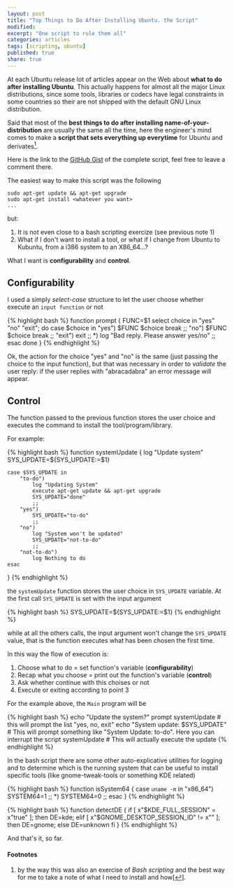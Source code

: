 ```yaml
---
layout: post
title: "Top Things to Do After Installing Ubuntu. the Script"
modified:
excerpt: "One script to rule them all"
categories: articles
tags: [scripting, ubuntu]
published: true
share: true
---
```


At each Ubuntu release lot of articles appear on the Web about **what to do after installing Ubuntu**. This actually happens for almost all the major Linux distributions, since some tools, libraries or codecs have legal constraints in some countries so their are not shipped with the default GNU Linux distribution.

Said that most of the **best things to do after installing name-of-your-distribution** are usually the same all the time, here the engineer's mind comes to make a **script that sets everything up everytime** for Ubuntu and derivates<a rel="nofollow" href="#footnote1" id="ref_footnote1"><sup>1</sup></a>.

Here is the link to the [GitHub Gist](https://gist.github.com/clobrano/7437551) of the complete script, feel free to leave a comment there.

The easiest way to make this script was the following

    sudo apt-get update && apt-get upgrade
    sudo apt-get install <whatever you want>
    ...

but:

1. It is not even close to a bash scripting exercize (see previous note 1)
2. What if I don't want to install a tool, or what if I change from Ubuntu to Kubuntu, from a i386 system to an X86_64...?

What I want is **configurability** and **control**.

## Configurability
I used a simply *select-case* structure to let the user choose whether execute an `input function` or not

{% highlight bash %}
function prompt
{
    FUNC=$1
    select choice in "yes" "no" "exit"; do
        case $choice in
            "yes")
                $FUNC $choice
                break
                ;;
            "no")
                $FUNC $choice
                break
                ;;
            "exit")
                exit
                ;;
            *)
                log "Bad reply. Please answer yes/no"
                ;;
        esac
    done
}
{% endhighlight %}

Ok, the action for the choice "yes" and "no" is the same (just passing the choice to the input function), but that was necessary in order to *validate* the user reply: if the user replies with "abracadabra" an error message will appear.


## Control

The function passed to the previous function stores the user choice and executes the command to install the tool/program/library.

For example:

{% highlight bash %}
function systemUpdate
{
    log "Update system"
    SYS_UPDATE=${SYS_UPDATE:=$1}

    case $SYS_UPDATE in
        "to-do")
            log "Updating System"
            execute apt-get update && apt-get upgrade
            SYS_UPDATE="done"
            ;;
        "yes")
            SYS_UPDATE="to-do"
            ;;
        "no")
            log "System won't be updated"
            SYS_UPDATE="not-to-do"
            ;;
        "not-to-do")
            log Nothing to do
    esac
}
{% endhighlight %}

the `systemUpdate` function stores the user choice in `SYS_UPDATE` variable. At the first call `SYS_UPDATE` is set with the input argument

{% highlight bash %}
SYS_UPDATE=${SYS_UPDATE:=$1}
{% endhighlight %}

while at all the others calls, the input argument won't change the `SYS_UPDATE` value, that is the function executes what has been chosen the first time.

In this way the flow of execution is:

1. Choose what to do = set function's variable (**configurability**)
2. Recap what you choose = print out the function's variable (**control**)
3. Ask whether continue with this choises or not
4. Execute or exiting according to point 3

For the example above, the `Main` program will be

{% highlight bash %}
echo "Update the system?"
prompt systemUpdate                # this will prompt the list "yes, no, exit"
echo "System update: $SYS_UPDATE"  # This will prompt something like "System Update: to-do". Here you can interrupt the script
systemUpdate                       # This will actually execute the update
{% endhighlight %}

In the bash script there are some other auto-explicative utilities for logging and to determine which is the running system that can be useful to install specific tools (like gnome-tweak-tools or something KDE related)

{% highlight bash %}
function isSystem64
{
    case `uname -m` in
        "x86_64")
            SYSTEM64=1
            ;;
        *)
            SYSTEM64=0
            ;;
    esac
}
{% endhighlight %}


{% highlight bash %}
function detectDE
{
    if [ x"$KDE_FULL_SESSION" = x"true" ]; then DE=kde;
    elif [ x"$GNOME_DESKTOP_SESSION_ID" != x"" ]; then DE=gnome;
    else DE=unknown
    fi
}
{% endhighlight %}


And that's it, so far.



#### Footnotes
1. by the way this was also an exercise of *Bash scripting* and the best way for me to take a note of what I need to install and how<a rel="nofollow" href="#ref_footnote1" id="footnote1">[↩]</a>.

